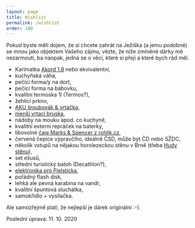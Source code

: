 ```yaml
---
layout: page
title: Wishlist
permalink: /wishlist
order: 100
---
```


Pokud byste měli dojem, že si chcete zahrát na Ježíška (a jemu podobné) se mnou
jako objektem Vašeho zájmu, vězte, že níže zmíněné dárky mě nezarmoutí, ba
naopak, jedná se o věci, které si přeji a které bych rád měl.

 * Karimatka [Akord 1.8](https://www.huskycz.cz/karimatky-economy-akord-1-8-modra) nebo ekvivalentní,
 * kuchyňská váha,
 * pečící forma/y na dort,
 * pečící forma na bábovku,
 * kvalitní termoska 1l (Termos?),
 * žehlící prkno,
 * [AKU šroubovák & vrtačka](https://www.lidl-shop.cz/PARKSIDE-Aku-vrtaci-sroubovak-PABS-20-Li-D5-2x-2-Ah/p100302480),
 * [menší vrtací bruska](https://www.naradiprofesional.cz/206279-proxxon-28472-presna-vrtaci-bruska-fbs-240-e),
 * nádoby na mouku apod. co kuchyně,
 * kvalitní externí repráček na baterky,
 * libovolné [čaje Marks & Spencer z rohlik.cz](https://www.rohlik.cz/c300108007-caj/znacka/marks-spencer),
 * červená čepice výpravčího, ideálně ČSD, může být ČD nebo SŽDC,
 * několik vstupů na nějakou horolezeckou stěnu v Brně (třeba
   [Hudy stěnu](http://www.hudysteny.cz/brno/cenik/vstupne-a-permanentky)),
 * set ešusů,
 * střední turistický batoh (Decathlon?),
 * [elektronika pro Pielsticka](http://ttmodelar.eu/index.php?route=product%2Fproduct&product_id=18771),
 * pořádný flash disk,
 * lehká ale pevná karabina na vandr,
 * kvalitní špuntová sluchátka,
 * samokřídlo + vysílačka.

Ale samozřejmě platí, že nejlepší je dárek originální :-).

Poslední úprava: 11. 10. 2020
